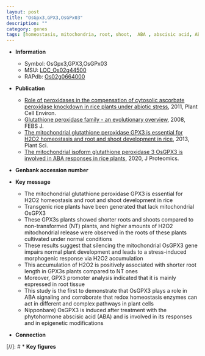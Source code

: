 ```yaml
---
layout: post
title: "OsGpx3,GPX3,OsGPx03"
description: ""
category: genes
tags: [homeostasis, mitochondria, root, shoot,  ABA , abscisic acid, ABA, phytohormone, redox homeostasis]
---
```


* **Information**  
    + Symbol: OsGpx3,GPX3,OsGPx03  
    + MSU: [LOC_Os02g44500](http://rice.plantbiology.msu.edu/cgi-bin/ORF_infopage.cgi?orf=LOC_Os02g44500)  
    + RAPdb: [Os02g0664000](http://rapdb.dna.affrc.go.jp/viewer/gbrowse_details/irgsp1?name=Os02g0664000)  

* **Publication**  
    + [Role of peroxidases in the compensation of cytosolic ascorbate peroxidase knockdown in rice plants under abiotic stress](http://www.ncbi.nlm.nih.gov/pubmed?term=Role+of+peroxidases+in+the+compensation+of+cytosolic+ascorbate+peroxidase+knockdown+in+rice+plants+under+abiotic+stress%5BTitle%5D), 2011, Plant Cell Environ.
    + [Glutathione peroxidase family - an evolutionary overview](http://www.ncbi.nlm.nih.gov/pubmed?term=Glutathione+peroxidase+family+-+an+evolutionary+overview%5BTitle%5D), 2008, FEBS J.
    + [The mitochondrial glutathione peroxidase GPX3 is essential for H2O2 homeostasis and root and shoot development in rice](http://www.ncbi.nlm.nih.gov/pubmed?term=The+mitochondrial+glutathione+peroxidase+GPX3+is+essential+for+H2O2+homeostasis+and+root+and+shoot+development+in+rice%5BTitle%5D), 2013, Plant Sci.
    + [The mitochondrial isoform glutathione peroxidase 3 OsGPX3 is involved in ABA responses in rice plants](http://www.ncbi.nlm.nih.gov/pubmed?term=The+mitochondrial+isoform+glutathione+peroxidase+3+OsGPX3+is+involved+in+ABA+responses+in+rice+plants%5BTitle%5D), 2020, J Proteomics.

* **Genbank accession number**  

* **Key message**  
    + The mitochondrial glutathione peroxidase GPX3 is essential for H2O2 homeostasis and root and shoot development in rice
    + Transgenic rice plants have been generated that lack mitochondrial OsGPX3
    + These GPX3s plants showed shorter roots and shoots compared to non-transformed (NT) plants, and higher amounts of H2O2 mitochondrial release were observed in the roots of these plants cultivated under normal conditions
    + These results suggest that silencing the mitochondrial OsGPX3 gene impairs normal plant development and leads to a stress-induced morphogenic response via H2O2 accumulation
    + This accumulation of H2O2 is positively associated with shorter root length in GPX3s plants compared to NT ones
    + Moreover, GPX3 promoter analysis indicated that it is mainly expressed in root tissue
    + This study is the first to demonstrate that OsGPX3 plays a role in ABA signaling and corroborate that redox homeostasis enzymes can act in different and complex pathways in plant cells
    + Nipponbare) OsGPX3 is induced after treatment with the phytohormone abscisic acid (ABA) and is involved in its responses and in epigenetic modifications

* **Connection**  

[//]: # * **Key figures**  


